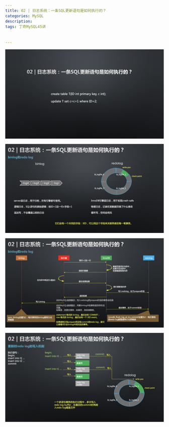 ```yaml
---
title: 02 | 日志系统：一条SQL更新语句是如何执行的？
categories: MySQL
description:  
tags: 丁奇MySQL45讲                                                          


---
```


<!-- more -->

![image-20200428220306271](/downloads/image-20200428220306271.png)

![image-20200428220313057](/downloads/image-20200428220313057.png)

![image-20200428220319174](/downloads/image-20200428220319174.png)

![image-20200428220326008](/downloads/image-20200428220326008.png)

